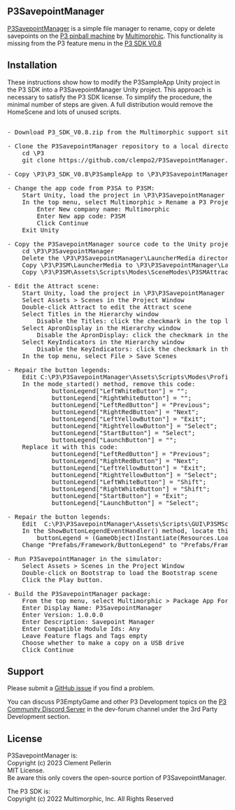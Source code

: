 ## P3SavepointManager

[P3SavepointManager](https://github.com/clempo2/P3SavepointManager) is a simple file manager to rename, copy or delete savepoints on the [P3 pinball machine](https://www.multimorphic.com/p3-pinball-platform/) by [Multimorphic](https://www.multimorphic.com/). This functionality is missing from the P3 feature menu in the [P3 SDK V0.8](https://www.multimorphic.com/support/projects/customer-support/wiki/3rd-Party_Development_Kit)

## Installation

These instructions show how to modify the P3SampleApp Unity project in the P3 SDK into a P3SavepointManager Unity project. This approach is necessary to satisfy the P3 SDK license. To simplify the procedure, the minimal number of steps are given. A full distribution would remove the HomeScene and lots of unused scripts.  

<pre>
  
- Download P3_SDK_V0.8.zip from the Multimorphic support site and expand it in \P3\P3_SDK_V0.8
  
- Clone the P3SavepointManager repository to a local directory named P3SM:  
    cd \P3
    git clone https://github.com/clempo2/P3SavepointManager.git P3SM  

- Copy \P3\P3_SDK_V0.8\P3SampleApp to \P3\P3SavepointManager  

- Change the app code from P3SA to P3SM:  
    Start Unity, load the project in \P3\P3SavepointManager  
    In the top menu, select Multimorphic > Rename a P3 Project  
        Enter New company name: Multimorphic  
        Enter New app code: P3SM  
        Click Continue  
    Exit Unity

- Copy the P3SavepointManager source code to the Unity project:  
    cd \P3\P3SavepointManager  
    Delete the \P3\P3SavepointManager\LauncherMedia directory inherited from P3SampleApp  
    Copy \P3\P3SM\LauncherMedia to \P3\P3SavepointManager\LauncherMedia  
    Copy \P3\P3SM\Assets\Scripts\Modes\SceneModes\P3SMAttractMode.cs to \P3\P3SavepointManager\Assets\Scripts\Modes\SceneModes\P3SMAttractMode.cs  

- Edit the Attract scene:  
    Start Unity, load the project in \P3\P3SavepointManager  
    Select Assets > Scenes in the Project Window  
    Double-click Attract to edit the Attract scene  
    Select Titles in the Hierarchy window  
        Disable the Titles: click the checkmark in the top left corner in the Inspector to remove it  
    Select ApronDisplay in the Hierarchy window  
        Disable the ApronDisplay: click the checkmark in the top left corner in the Inspector to remove it  
    Select KeyIndicators in the Hierarchy window  
        Disable the KeyIndicators: click the checkmark in the top left corner in the Inspector to remove it  
    In the top menu, select File > Save Scenes

- Repair the button legends:  
    Edit C:\P3\P3SavepointManager\Assets\Scripts\Modes\ProfileManagement\ProfileSelectorMode.cs  
    In the mode_started() method, remove this code:  
            buttonLegend["LeftWhiteButton"] = "";  
            buttonLegend["RightWhiteButton"] = "";  
            buttonLegend["LeftRedButton"] = "Previous";  
            buttonLegend["RightRedButton"] = "Next";  
            buttonLegend["LeftYellowButton"] = "Exit";  
            buttonLegend["RightYellowButton"] = "Select";  
            buttonLegend["StartButton"] = "Select";  
            buttonLegend["LaunchButton"] = "";  
    Replace it with this code:  
            buttonLegend["LeftRedButton"] = "Previous";  
            buttonLegend["RightRedButton"] = "Next";  
            buttonLegend["LeftYellowButton"] = "Exit";  
            buttonLegend["RightYellowButton"] = "Select";  
            buttonLegend["LeftWhiteButton"] = "Shift";  
            buttonLegend["RightWhiteButton"] = "Shift";  
            buttonLegend["StartButton"] = "Exit";  
            buttonLegend["LaunchButton"] = "Select";  

- Repair the button legends:  
    Edit  C:\P3\P3SavepointManager\Assets\Scripts\GUI\P3SMSceneController.cs  
    In the ShowButtonLegendEventHandler() method, locate this line  
	    buttonLegend = (GameObject)Instantiate(Resources.Load("Prefabs/Framework/ButtonLegend"));  
    Change "Prefabs/Framework/ButtonLegend" to "Prefabs/Framework/ButtonLegend3D"  

- Run P3SavepointManager in the simulator:  
    Select Assets > Scenes in the Project Window  
    Double-click on Bootstrap to load the Bootstrap scene  
    Click the Play button.  

- Build the P3SavepointManager package:  
    From the top menu, select Multimorphic > Package App For Distribution  
    Enter Display Name: P3SavepointManager  
    Enter Version: 1.0.0.0  
    Enter Description: Savepoint Manager  
    Enter Compatible Module Ids: Any  
    Leave Feature flags and Tags empty  
    Choose whether to make a copy on a USB drive  
    Click Continue
</pre>

## Support

Please submit a [GitHub issue](https://github.com/clempo2/P3SavepointManager/issues) if you find a problem.

You can discuss P3EmptyGame and other P3 Development topics on the [P3 Community Discord Server](https://discord.gg/GuKGcaDkjd) in the dev-forum channel under the 3rd Party Development section.

## License

P3SavepointManager is:  
Copyright (c) 2023 Clement Pellerin  
MIT License.  
Be aware this only covers the open-source portion of P3SavepointManager.

The P3 SDK is:  
Copyright (c) 2022 Multimorphic, Inc. All Rights Reserved

